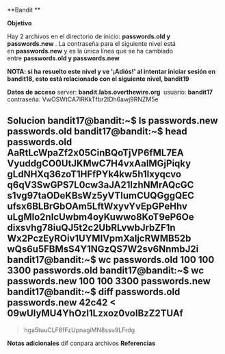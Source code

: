 **Bandit **

**Objetivo**

Hay 2 archivos en el directorio de inicio: **passwords.old y passwords.new** . La contraseña para el siguiente nivel está en **passwords.new** y es la única línea que se ha cambiado entre **passwords.old y passwords.new**

**NOTA: si ha resuelto este nivel y ve '¡Adiós!' al intentar iniciar sesión en bandit18, esto está relacionado con el siguiente nivel, bandit19**

**Datos de acceso**
server: **bandit.labs.overthewire.org** 
usuario: **bandit17**
contraseña: VwOSWtCA7lRKkTfbr2IDh6awj9RNZM5e

**Solucion**
bandit17@bandit:~$ ls
passwords.new  passwords.old
bandit17@bandit:~$ head passwords.old
AaRtLcWpaZf2x05CinBQoTjVP6fML7EA
VyuddgCO0UtJKMwC7H4vxAaIMGjPiqky
gLdNHXq36zoT1HFfPYk4kw5h1Ixyqcvo
q6qV3SwGPS7L0cw3aJA21lzhNMrAQcGC
s1vg97taODeKBsWz5yVTIumCUQGggQEC
ufsx6BLBrGbOAm5LftWxyvYvEpGPeHhv
uLgMlo2nIcUwbm4oyKuwwo8KoT9eP6Oe
dixsvhg78iuQJ5t2c2UbRLvwbJrbZF1n
Wx2PczEyROiv1UYMIVpmXaljcRWMB52b
wQs6u5FBMsS4Y1NGzQS7W2sv6NnmbJ2i
bandit17@bandit:~$ wc passwords.old
 100  100 3300 passwords.old
bandit17@bandit:~$ wc passwords.new
 100  100 3300 passwords.new
bandit17@bandit:~$ diff passwords.old passwords.new
42c42
< 09wUIyMU4YhOzl1Lzxoz0voIBzZ2TUAf
---
> hga5tuuCLF6fFzUpnagiMN8ssu9LFrdg


**Notas adicionales** 
dif conpara archivos
**Referencias** 